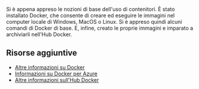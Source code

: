 Si è appena appreso le nozioni di base dell'uso di contenitori. È stato installato Docker, che consente di creare ed eseguire le immagini nel computer locale di Windows, MacOS o Linux. Si è appreso quindi alcuni comandi di Docker di base. E, infine, creato le proprie immagini e imparato a archiviarli nell'Hub Docker.

## <a name="additional-resources"></a>Risorse aggiuntive

- [Altre informazioni su Docker](https://www.docker.com/)
- [Informazioni su Docker per Azure](https://docs.docker.com/docker-for-azure/)
- [Altre informazioni sull'Hub Docker](https://hub.docker.com/)